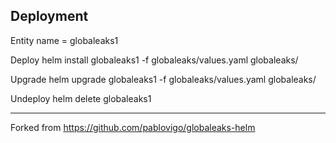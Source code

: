 
## Deployment

Entity name = globaleaks1

Deploy
helm install globaleaks1 -f globaleaks/values.yaml globaleaks/

Upgrade
helm upgrade globaleaks1 -f globaleaks/values.yaml globaleaks/

Undeploy
helm delete globaleaks1

---------
Forked from https://github.com/pablovigo/globaleaks-helm
